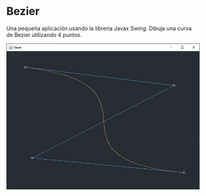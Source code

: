 # Bezier

Una pequeña aplicación usando la librería Javax Swing. Dibuja una curva de Bezier utilizando 4 puntos.

![Screenshot](./screenshot.png)
